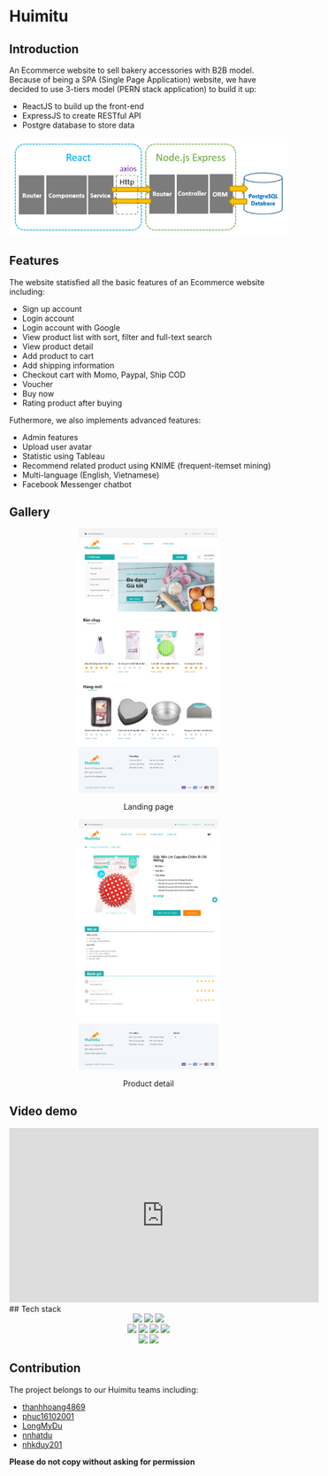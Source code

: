 # Huimitu

## Introduction

An Ecommerce website to sell bakery accessories with B2B model. Because of being a SPA (Single Page Application) website, we have decided to use 3-tiers model (PERN stack application) to build it up:

- ReactJS to build up the front-end
- ExpressJS to create RESTful API
- Postgre database to store data

<p align="center">
  <img src="./res/pern-stack.png" alt="pern"/>
</p>

## Features

The website statisfied all the basic features of an Ecommerce website including:

- Sign up account
- Login account
- Login account with Google
- View product list with sort, filter and full-text search
- View product detail
- Add product to cart
- Add shipping information
- Checkout cart with Momo, Paypal, Ship COD
- Voucher
- Buy now
- Rating product after buying

Futhermore, we also implements advanced features:

- Admin features
- Upload user avatar
- Statistic using Tableau
- Recommend related product using KNIME (frequent-itemset mining)
- Multi-language (English, Vietnamese)
- Facebook Messenger chatbot

## Gallery

<p align="center">
  <img width="50%" src="./res/landing-page.png" alt="pern"/>
</p>
<p align="center">
  Landing page
</p>

<p align="center">
  <img width="50%" src="./res/product-detail.png" alt="pern"/>
</p>
<p align="center">
  Product detail
</p>

## Video demo

<div align="center">
<iframe width="560" height="315" src="https://www.youtube.com/embed/chOa7hNwW34" title="YouTube video player" frameborder="0" allow="accelerometer; autoplay; clipboard-write; encrypted-media; gyroscope; picture-in-picture" allowfullscreen></iframe>
</div>
## Tech stack

<div align="center">
  <img src="https://img.shields.io/badge/React-20232A?style=for-the-badge&logo=react&logoColor=61DAFB"/>
  <img src="https://img.shields.io/badge/Bootstrap-563D7C?style=for-the-badge&logo=bootstrap&logoColor=white"/>
  <img src="https://img.shields.io/badge/React_Router-CA4245?style=for-the-badge&logo=react-router&logoColor=white"/>
</div>

<div align="center">
  <img src="https://img.shields.io/badge/Express.js-404D59?style=for-the-badge"/>
  <img src="https://img.shields.io/badge/PostgreSQL-316192?style=for-the-badge&logo=postgresql&logoColor=white"/>
  <img src="https://img.shields.io/badge/json%20web%20tokens-323330?style=for-the-badge&logo=json-web-tokens&logoColor=pink"/>
  <img src="https://img.shields.io/badge/Tableau-E97627?style=for-the-badge&logo=Tableau&logoColor=white"/>
</div>

<div align="center">
  <img src="https://img.shields.io/badge/Heroku-430098?style=for-the-badge&logo=heroku&logoColor=white"/>
  <img src="https://img.shields.io/badge/Vercel-000000?style=for-the-badge&logo=vercel&logoColor=white"/>
</div>

## Contribution

The project belongs to our Huimitu teams including:

- [thanhhoang4869](https://github.com/thanhhoang4869)
- [phuc16102001](https://github.com/phuc16102001)
- [LongMyDu](https://github.com/longmydu)
- [nnhatdu](https://github.com/nnhatdu)
- [nhkduy201](https://github.com/nhkduy201)

**Please do not copy without asking for permission**
